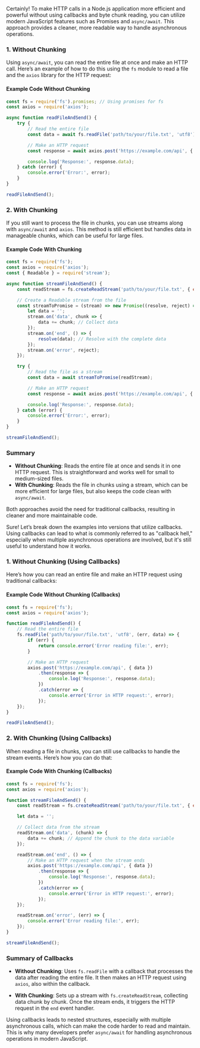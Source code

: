 Certainly! To make HTTP calls in a Node.js application more efficient and powerful without using callbacks and byte chunk reading, you can utilize modern JavaScript features such as Promises and `async/await`. This approach provides a cleaner, more readable way to handle asynchronous operations.

### 1. Without Chunking

Using `async/await`, you can read the entire file at once and make an HTTP call. Here’s an example of how to do this using the `fs` module to read a file and the `axios` library for the HTTP request:

#### Example Code Without Chunking

```javascript
const fs = require('fs').promises; // Using promises for fs
const axios = require('axios');

async function readFileAndSend() {
    try {
        // Read the entire file
        const data = await fs.readFile('path/to/your/file.txt', 'utf8');

        // Make an HTTP request
        const response = await axios.post('https://example.com/api', { data });

        console.log('Response:', response.data);
    } catch (error) {
        console.error('Error:', error);
    }
}

readFileAndSend();
```

### 2. With Chunking

If you still want to process the file in chunks, you can use streams along with `async/await` and `axios`. This method is still efficient but handles data in manageable chunks, which can be useful for large files.

#### Example Code With Chunking

```javascript
const fs = require('fs');
const axios = require('axios');
const { Readable } = require('stream');

async function streamFileAndSend() {
    const readStream = fs.createReadStream('path/to/your/file.txt', { encoding: 'utf8' });

    // Create a Readable stream from the file
    const streamToPromise = (stream) => new Promise((resolve, reject) => {
        let data = '';
        stream.on('data', chunk => {
            data += chunk; // Collect data
        });
        stream.on('end', () => {
            resolve(data); // Resolve with the complete data
        });
        stream.on('error', reject);
    });

    try {
        // Read the file as a stream
        const data = await streamToPromise(readStream);

        // Make an HTTP request
        const response = await axios.post('https://example.com/api', { data });

        console.log('Response:', response.data);
    } catch (error) {
        console.error('Error:', error);
    }
}

streamFileAndSend();
```

### Summary

- **Without Chunking**: Reads the entire file at once and sends it in one HTTP request. This is straightforward and works well for small to medium-sized files.
- **With Chunking**: Reads the file in chunks using a stream, which can be more efficient for large files, but also keeps the code clean with `async/await`.

Both approaches avoid the need for traditional callbacks, resulting in cleaner and more maintainable code.



Sure! Let’s break down the examples into versions that utilize callbacks. Using callbacks can lead to what is commonly referred to as "callback hell," especially when multiple asynchronous operations are involved, but it's still useful to understand how it works.

### 1. Without Chunking (Using Callbacks)

Here’s how you can read an entire file and make an HTTP request using traditional callbacks:

#### Example Code Without Chunking (Callbacks)

```javascript
const fs = require('fs');
const axios = require('axios');

function readFileAndSend() {
    // Read the entire file
    fs.readFile('path/to/your/file.txt', 'utf8', (err, data) => {
        if (err) {
            return console.error('Error reading file:', err);
        }

        // Make an HTTP request
        axios.post('https://example.com/api', { data })
            .then(response => {
                console.log('Response:', response.data);
            })
            .catch(error => {
                console.error('Error in HTTP request:', error);
            });
    });
}

readFileAndSend();
```

### 2. With Chunking (Using Callbacks)

When reading a file in chunks, you can still use callbacks to handle the stream events. Here’s how you can do that:

#### Example Code With Chunking (Callbacks)

```javascript
const fs = require('fs');
const axios = require('axios');

function streamFileAndSend() {
    const readStream = fs.createReadStream('path/to/your/file.txt', { encoding: 'utf8' });

    let data = '';

    // Collect data from the stream
    readStream.on('data', (chunk) => {
        data += chunk; // Append the chunk to the data variable
    });

    readStream.on('end', () => {
        // Make an HTTP request when the stream ends
        axios.post('https://example.com/api', { data })
            .then(response => {
                console.log('Response:', response.data);
            })
            .catch(error => {
                console.error('Error in HTTP request:', error);
            });
    });

    readStream.on('error', (err) => {
        console.error('Error reading file:', err);
    });
}

streamFileAndSend();
```

### Summary of Callbacks

- **Without Chunking**: Uses `fs.readFile` with a callback that processes the data after reading the entire file. It then makes an HTTP request using `axios`, also within the callback.
  
- **With Chunking**: Sets up a stream with `fs.createReadStream`, collecting data chunk by chunk. Once the stream ends, it triggers the HTTP request in the `end` event handler.

Using callbacks leads to nested structures, especially with multiple asynchronous calls, which can make the code harder to read and maintain. This is why many developers prefer `async/await` for handling asynchronous operations in modern JavaScript.




